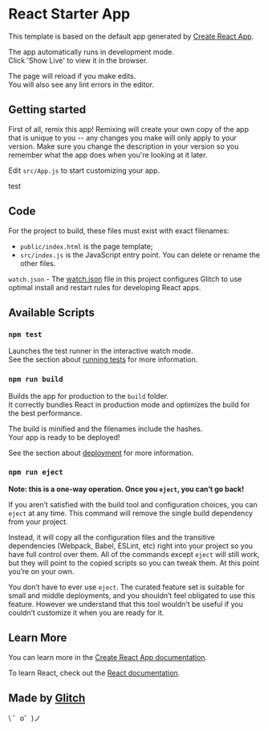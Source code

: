 # React Starter App
This template is based on the default app generated by [Create React App](https://github.com/facebookincubator/create-react-app).

The app automatically runs in development mode.<br>
Click 'Show Live' to view it in the browser.

The page will reload if you make edits.<br>
You will also see any lint errors in the editor.<br>

## Getting started
First of all, remix this app! Remixing will create your own copy of the app that is unique to you -- any changes you make will only apply to your version. Make sure you change the description in your version so you remember what the app does when you're looking at it later.

Edit `src/App.js` to start customizing your app.

test 

## Code

For the project to build, these files must exist with exact filenames:
* `public/index.html` is the page template;
* `src/index.js` is the JavaScript entry point.
You can delete or rename the other files.

`watch.json` - The [watch.json](https://glitch.com/help/restart/) file in this project configures Glitch to use optimal install and restart rules for developing React apps. 

## Available Scripts

### `npm test`

Launches the test runner in the interactive watch mode.<br>
See the section about [running tests](https://facebook.github.io/create-react-app/docs/running-tests) for more information.

### `npm run build`

Builds the app for production to the `build` folder.<br>
It correctly bundles React in production mode and optimizes the build for the best performance.

The build is minified and the filenames include the hashes.<br>
Your app is ready to be deployed!

See the section about [deployment](https://facebook.github.io/create-react-app/docs/deployment) for more information.

### `npm run eject`

**Note: this is a one-way operation. Once you `eject`, you can’t go back!**

If you aren’t satisfied with the build tool and configuration choices, you can `eject` at any time. This command will remove the single build dependency from your project.

Instead, it will copy all the configuration files and the transitive dependencies (Webpack, Babel, ESLint, etc) right into your project so you have full control over them. All of the commands except `eject` will still work, but they will point to the copied scripts so you can tweak them. At this point you’re on your own.

You don’t have to ever use `eject`. The curated feature set is suitable for small and middle deployments, and you shouldn’t feel obligated to use this feature. However we understand that this tool wouldn’t be useful if you couldn’t customize it when you are ready for it.

## Learn More

You can learn more in the [Create React App documentation](https://facebook.github.io/create-react-app/docs/getting-started).

To learn React, check out the [React documentation](https://reactjs.org/).

Made by [Glitch](https://glitch.com/)
-------------------

\ ゜o゜)ノ
